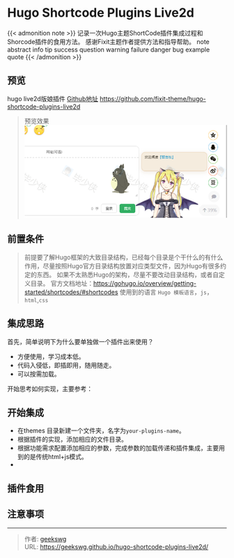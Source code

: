 # Hugo Shortcode Plugins Live2d

{{< admonition note >}}
记录一次Hugo主题ShortCode插件集成过程和Shorcode插件的食用方法。 
感谢Fixit主题作者提供方法和指导帮助。
note abstract info tip success question warning failure danger bug example quote
{{< /admonition >}}

<!--more-->
## 预览
hugo live2d版娘插件
[Github地址](https://github.com/fixit-theme/hugo-shortcode-plugins-live2d) 
https://github.com/fixit-theme/hugo-shortcode-plugins-live2d

> 预览效果
![hugo live2d版娘插件](hugo-live2d.png "hugo live2d版娘插件")

## 前置条件

> 前提要了解Hugo框架的大致目录结构，已经每个目录是个干什么的有什么作用，尽量按照Hugo官方目录结构放置对应类型文件，因为Hugo有很多约定的东西。
> 如果不太熟悉Hugo的架构，尽量不要改动目录结构，或者自定义目录。
官方文档地址：https://gohugo.io/overview/getting-started/shortcodes/#shortcodes
> 使用到的语言 `Hugo 模板语言`，`js`，`html`,`css`  
## 集成思路
首先，简单说明下为什么要单独做一个插件出来使用？
* 方便使用，学习成本低。
* 代码入侵低，即插即用，随用随走。
* 可以按需加载。

开始思考如何实现，主要参考：

## 开始集成

* 在themes 目录新建一个文件夹，名字为`your-plugins-name`。
* 根据插件的实现，添加相应的文件目录。
* 根据功能需求配置添加相应的参数，完成参数的加载传递和插件集成，主要用到的是传统html+js模式。
* 

## 插件食用

## 注意事项



---

> 作者: [geekswg](https://geekswg.github.io)  
> URL: https://geekswg.github.io/hugo-shortcode-plugins-live2d/  

